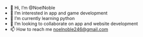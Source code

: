 - 👋 Hi, I’m @NoelNoble
- 👀 I’m interested in app and game development
- 🌱 I’m currently learning python
- 💞️ I’m looking to collaborate on app and website development
- 📫 How to reach me noelnoble246@gmail.com

<!---
NoelNoble/NoelNoble is a ✨ special ✨ repository because its `README.md` (this file) appears on your GitHub profile.
You can click the Preview link to take a look at your changes.
--->
